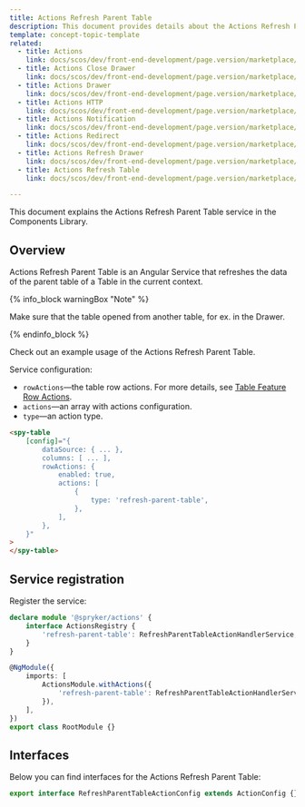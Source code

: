 ```yaml
---
title: Actions Refresh Parent Table
description: This document provides details about the Actions Refresh Parent Table service in the Components Library.
template: concept-topic-template
related:
  - title: Actions
    link: docs/scos/dev/front-end-development/page.version/marketplace/ui-components-library/actions/ui-components-library-actions.html
  - title: Actions Close Drawer
    link: docs/scos/dev/front-end-development/page.version/marketplace/ui-components-library/actions/actions-close-drawer.html
  - title: Actions Drawer
    link: docs/scos/dev/front-end-development/page.version/marketplace/ui-components-library/actions/actions-drawer.html
  - title: Actions HTTP
    link: docs/scos/dev/front-end-development/page.version/marketplace/ui-components-library/actions/actions-http.html
  - title: Actions Notification
    link: docs/scos/dev/front-end-development/page.version/marketplace/ui-components-library/actions/actions-notification.html
  - title: Actions Redirect
    link: docs/scos/dev/front-end-development/page.version/marketplace/ui-components-library/actions/actions-redirect.html
  - title: Actions Refresh Drawer
    link: docs/scos/dev/front-end-development/page.version/marketplace/ui-components-library/actions/actions-refresh-drawer.html
  - title: Actions Refresh Table
    link: docs/scos/dev/front-end-development/page.version/marketplace/ui-components-library/actions/actions-refresh-table.html

---
```


This document explains the Actions Refresh Parent Table service in the Components Library.

## Overview

Actions Refresh Parent Table is an Angular Service that refreshes the data of the parent table of a Table in the current context.

{% info_block warningBox "Note" %}

Make sure that the table opened from another table, for ex. in the Drawer.

{% endinfo_block %}

Check out an example usage of the Actions Refresh Parent Table.

Service configuration:

- `rowActions`—the table row actions. For more details, see [Table Feature Row Actions](/docs/scos/dev/front-end-development/{{page.version}}/marketplace/table-design/table-feature-extension/table-feature-row-actions.html).  
- `actions`—an array with actions configuration.  
- `type`—an action type.  

```html
<spy-table
    [config]="{
        dataSource: { ... },
        columns: [ ... ],
        rowActions: {
            enabled: true,
            actions: [
                {
                    type: 'refresh-parent-table',
                },
            ],
        },
    }"
>
</spy-table>
```

## Service registration

Register the service:

```ts
declare module '@spryker/actions' {
    interface ActionsRegistry {
        'refresh-parent-table': RefreshParentTableActionHandlerService;
    }
}

@NgModule({
    imports: [
        ActionsModule.withActions({
            'refresh-parent-table': RefreshParentTableActionHandlerService,
        }),
    ],
})
export class RootModule {}
```

## Interfaces

Below you can find interfaces for the Actions Refresh Parent Table:

```ts
export interface RefreshParentTableActionConfig extends ActionConfig {}
```
